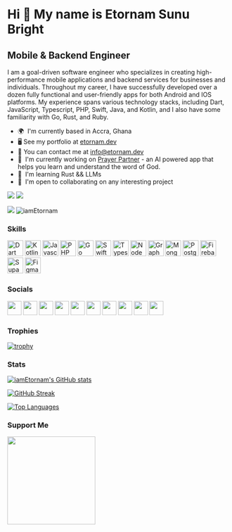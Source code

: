Hi 👋 My name is Etornam Sunu Bright
====================================

Mobile & Backend Engineer
-------------------------

I am a goal-driven software engineer who specializes in creating high-performance mobile applications and backend services for businesses and individuals. Throughout my career, I have successfully developed over a dozen fully functional and user-friendly apps for both Android and IOS platforms. My experience spans various technology stacks, including Dart, JavaScript, Typescript, PHP, Swift, Java, and Kotlin, and I also have some familiarity with Go, Rust, and Ruby.

* 🌍  I'm currently based in Accra, Ghana
* 🖥️  See my portfolio at [etornam.dev](http://etornam.dev)
* 📧  You can contact me at [info@etornam.dev](mailto:info@etornam.dev)
* 🚀  I'm currently working on [Prayer Partner](https://prayerpartner.site) - an AI powered app that helps you learn and understand the word of God.
* 🧠  I'm learning Rust && LLMs
* 🤝  I'm open to collaborating on any interesting project

<p align="left">
<a href="https://www.twitter.com/_iamEtornam" target="_blank" rel="noreferrer"><img
src="https://img.shields.io/twitter/follow/_iamEtornam?logo=twitter&style=for-the-badge&color=0891b2&labelColor=1c1917"
/></a>
    <a href="https://www.github.com/iamEtornam" target="_blank" rel="noreferrer"><img
src="https://img.shields.io/github/followers/iamEtornam?logo=github&style=for-the-badge&color=0891b2&labelColor=1c1917" /></a>
</p>

<p>
    <a href="https://wakatime.com/@7b10be81-8ebd-4223-abbb-5f0b918e7fd4" target="_blank" rel="noreferrer"><img
src="https://wakatime.com/badge/user/7b10be81-8ebd-4223-abbb-5f0b918e7fd4.svg"/></a>
  <a><img src="https://komarev.com/ghpvc/?username=iamEtornam&label=Profile%20views&color=0e75b6&style=flat" alt="iamEtornam" /></a>
</p>



### Skills

<p align="left">
  <a href="https://www.oracle.com/java/" target="_blank" rel="noreferrer"><img src="https://raw.githubusercontent.com/danielcranney/readme-generator/main/public/icons/skills/dart-colored.svg" width="36" height="36" alt="Dart" /></a>
<a href="https://www.oracle.com/java/" target="_blank" rel="noreferrer"><img src="https://raw.githubusercontent.com/danielcranney/readme-generator/main/public/icons/skills/kotlin-colored.svg" width="36" height="36" alt="Kotlin" /></a>
<a href="https://developer.mozilla.org/en-US/docs/Web/JavaScript" target="_blank" rel="noreferrer"><img src="https://raw.githubusercontent.com/danielcranney/readme-generator/main/public/icons/skills/javascript-colored.svg" width="36" height="36" alt="Javascript" /></a>
<a href="https://www.php.net/" target="_blank" rel="noreferrer"><img src="https://raw.githubusercontent.com/danielcranney/readme-generator/main/public/icons/skills/php-colored.svg" width="36" height="36" alt="PHP" /></a>
<a href="https://go.dev/doc/" target="_blank" rel="noreferrer"><img src="https://raw.githubusercontent.com/danielcranney/readme-generator/main/public/icons/skills/go-colored.svg" width="36" height="36" alt="Go" /></a>
<a href="https://developer.apple.com/swift/" target="_blank" rel="noreferrer"><img src="https://raw.githubusercontent.com/danielcranney/readme-generator/main/public/icons/skills/swift-colored.svg" width="36" height="36" alt="Swift" /></a>
<a href="https://www.typescriptlang.org/" target="_blank" rel="noreferrer"><img src="https://raw.githubusercontent.com/danielcranney/readme-generator/main/public/icons/skills/typescript-colored.svg" width="36" height="36" alt="Typescript" /></a>
<a href="https://nodejs.org/en/" target="_blank" rel="noreferrer"><img src="https://raw.githubusercontent.com/danielcranney/readme-generator/main/public/icons/skills/nodejs-colored.svg" width="36" height="36" alt="NodeJS" /></a>
<a href="https://graphql.org/" target="_blank" rel="noreferrer"><img src="https://raw.githubusercontent.com/danielcranney/readme-generator/main/public/icons/skills/graphql-colored.svg" width="36" height="36" alt="GraphQL" /></a>
<a href="https://www.mongodb.com/" target="_blank" rel="noreferrer"><img src="https://raw.githubusercontent.com/danielcranney/readme-generator/main/public/icons/skills/mongodb-colored.svg" width="36" height="36" alt="MongoDB" /></a>
<a href="https://www.postgresql.org/" target="_blank" rel="noreferrer"><img src="https://raw.githubusercontent.com/danielcranney/readme-generator/main/public/icons/skills/postgresql-colored.svg" width="36" height="36" alt="PostgreSQL" /></a>
<a href="https://firebase.google.com/" target="_blank" rel="noreferrer"><img src="https://raw.githubusercontent.com/danielcranney/readme-generator/main/public/icons/skills/firebase-colored.svg" width="36" height="36" alt="Firebase" /></a>
<a href="https://supabase.io/" target="_blank" rel="noreferrer"><img src="https://raw.githubusercontent.com/danielcranney/readme-generator/main/public/icons/skills/supabase-colored.svg" width="36" height="36" alt="Supabase" /></a>
<a href="https://www.figma.com/" target="_blank" rel="noreferrer"><img src="https://raw.githubusercontent.com/danielcranney/readme-generator/main/public/icons/skills/figma-colored.svg" width="36" height="36" alt="Figma" /></a>
</p>


### Socials

<p align="left"> 
<a href="https://www.twitter.com/_iamEtornam" target="_blank" rel="noreferrer"><img src="https://raw.githubusercontent.com/danielcranney/readme-generator/main/public/icons/socials/twitter.svg" width="32" height="32" /></a>
<a href="https://www.dev.to/_iametornam" target="_blank" rel="noreferrer"><img src="https://raw.githubusercontent.com/danielcranney/readme-generator/main/public/icons/socials/devdotto.svg" width="32" height="32" /></a> <a href="https://www.facebook.com/imEtornam" target="_blank" rel="noreferrer"><img src="https://raw.githubusercontent.com/danielcranney/readme-generator/main/public/icons/socials/facebook.svg" width="32" height="32" /></a> <a href="https://www.github.com/iamEtornam" target="_blank" rel="noreferrer"><img src="https://raw.githubusercontent.com/danielcranney/readme-generator/main/public/icons/socials/github.svg" width="32" height="32" /></a> <a href="https://hashnode.com/@iamEtornam" target="_blank" rel="noreferrer"><img src="https://raw.githubusercontent.com/danielcranney/readme-generator/main/public/icons/socials/hashnode.svg" width="32" height="32" /></a> <a href="http://www.instagram.com/_iametornam" target="_blank" rel="noreferrer"><img src="https://raw.githubusercontent.com/danielcranney/readme-generator/main/public/icons/socials/instagram.svg" width="32" height="32" /></a> <a href="https://www.linkedin.com/in/etornam-sunu" target="_blank" rel="noreferrer"><img src="https://raw.githubusercontent.com/danielcranney/readme-generator/main/public/icons/socials/linkedin.svg" width="32" height="32" /></a> <a href="https://www.polywork.com/iametornam" target="_blank" rel="noreferrer"><img src="https://raw.githubusercontent.com/danielcranney/readme-generator/main/public/icons/socials/polywork.svg" width="32" height="32" /></a> <a href="http://www.medium.com/@etornam-sunu" target="_blank" rel="noreferrer"><img src="https://raw.githubusercontent.com/danielcranney/readme-generator/main/public/icons/socials/medium.svg" width="32" height="32" /></a> <a href="https://www.stackoverflow.com/users/4571266/etornam" target="_blank" rel="noreferrer"><img src="https://raw.githubusercontent.com/danielcranney/readme-generator/main/public/icons/socials/stackoverflow.svg" width="32" height="32" /></a>
</p>

### Trophies

[![trophy](https://github-profile-trophy.vercel.app/?username=iamEtornam&theme=onedark&margin-w=15&margin-h=15)](https://www.buymeacoffee.com/iamEtornam)


### Stats

<a href="http://www.github.com/calebnanigah"><img src="https://github-readme-stats.vercel.app/api?username=iamEtornam&show_icons=true&hide=&count_private=true&title_color=0891b2&text_color=ffffff&icon_color=0891b2&bg_color=1c1917&hide_border=true&show_icons=true" alt="iamEtornam's GitHub stats" /></a>

<a href="http://www.github.com/calebnanigah"><img src="https://streak-stats.demolab.com?user=iamEtornam&theme=python-dark&hide_border=true" alt="GitHub Streak" /></a>

<a href="https://github.com/calebnanigah" align="left"><img src="https://github-readme-stats.vercel.app/api/top-langs/?username=iamEtornam&langs_count=10&title_color=0891b2&text_color=ffffff&icon_color=0891b2&bg_color=1c1917&hide_border=true&locale=en&custom_title=Top%20%Languages" alt="Top Languages" /></a>

### Support Me

<a href="https://www.buymeacoffee.com/calebnanigah"><img src="https://cdn.buymeacoffee.com/buttons/v2/default-yellow.png" width="200" /></a>
